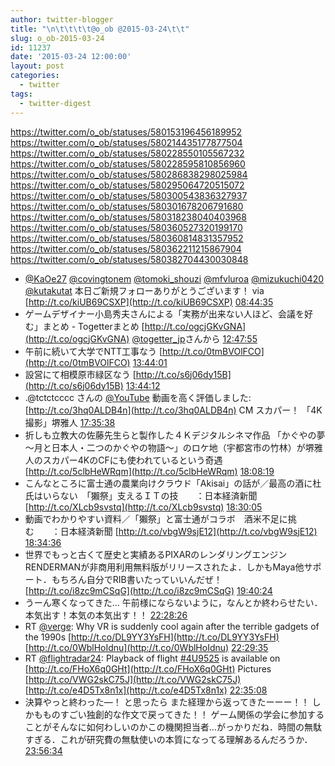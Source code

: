 ```yaml
---
author: twitter-blogger
title: "\n\t\t\t\t@o_ob @2015-03-24\t\t"
slug: o_ob-2015-03-24
id: 11237
date: '2015-03-24 12:00:00'
layout: post
categories:
  - twitter
tags:
  - twitter-digest
---
```


https://twitter.com/o_ob/statuses/580153196456189952 https://twitter.com/o_ob/statuses/580214435177877504 https://twitter.com/o_ob/statuses/580228550105567232 https://twitter.com/o_ob/statuses/580228595810856960 https://twitter.com/o_ob/statuses/580286838298025984 https://twitter.com/o_ob/statuses/580295064720515072 https://twitter.com/o_ob/statuses/580300543836327937 https://twitter.com/o_ob/statuses/580301678206791680 https://twitter.com/o_ob/statuses/580318238040403968 https://twitter.com/o_ob/statuses/580360527320199170 https://twitter.com/o_ob/statuses/580360814831357952 https://twitter.com/o_ob/statuses/580362211215867904 https://twitter.com/o_ob/statuses/580382704430030848  

*   [@KaOe27](https://twitter.com/KaOe27) [@covingtonem](https://twitter.com/covingtonem) [@tomoki_shouzi](https://twitter.com/tomoki_shouzi) [@mfvluroa](https://twitter.com/mfvluroa) [@mizukuchi0420](https://twitter.com/mizukuchi0420) [@kutakutat](https://twitter.com/kutakutat) 本日ご新規フォローありがとうございます！ via [http://t.co/kiUB69CSXP](http://t.co/kiUB69CSXP) [08:44:35](https://twitter.com/o_ob/statuses/580153196456189952)
*   ゲームデザイナー小島秀夫さんによる「実務が出来ない人ほど、会議を好む」まとめ - Togetterまとめ [http://t.co/ogcjGKvGNA](http://t.co/ogcjGKvGNA) [@togetter_jp](https://twitter.com/togetter_jp)さんから [12:47:55](https://twitter.com/o_ob/statuses/580214435177877504)
*   午前に続いて大学でNTT工事なう [http://t.co/0tmBVOlFCO](http://t.co/0tmBVOlFCO) [13:44:01](https://twitter.com/o_ob/statuses/580228550105567232)
*   設営にて相模原市緑区なう [http://t.co/s6j06dy15B](http://t.co/s6j06dy15B) [13:44:12](https://twitter.com/o_ob/statuses/580228595810856960)
*   .@tctctcccc さんの [@YouTube](https://twitter.com/YouTube) 動画を高く評価しました: [http://t.co/3hq0ALDB4n](http://t.co/3hq0ALDB4n) CM スカパー！ 「4K撮影」堺雅人 [17:35:38](https://twitter.com/o_ob/statuses/580286838298025984)
*   折しも立教大の佐藤先生らと製作した４Ｋデジタルシネマ作品 「かぐやの夢～月と日本人・二つのかぐやの物語～」のロケ地（宇都宮市の竹林）が堺雅人のスカパー4KのCFにも使われているという奇遇 [http://t.co/5clbHeWRqm](http://t.co/5clbHeWRqm) [18:08:19](https://twitter.com/o_ob/statuses/580295064720515072)
*   こんなところに富士通の農業向けクラウド「Akisai」の話が／最高の酒に杜氏はいらない　「獺祭」支えるＩＴの技　　：日本経済新聞 [http://t.co/XLcb9svstq](http://t.co/XLcb9svstq) [18:30:05](https://twitter.com/o_ob/statuses/580300543836327937)
*   動画でわかりやすい資料／「獺祭」と富士通がコラボ　酒米不足に挑む　　：日本経済新聞 [http://t.co/vbgW9sjE12](http://t.co/vbgW9sjE12) [18:34:36](https://twitter.com/o_ob/statuses/580301678206791680)
*   世界でもっと古くて歴史と実績あるPIXARのレンダリングエンジンRENDERMANが非商用利用無料版がリリースされたよ．しかもMaya他サポート．もちろん自分でRIB書いたっていいんだぜ！ [http://t.co/i8zc9mCSqG](http://t.co/i8zc9mCSqG) [19:40:24](https://twitter.com/o_ob/statuses/580318238040403968)
*   うーん寒くなってきた… 午前様にならないように，なんとか終わらせたい． 本気出す！本気の本気出す！！ [22:28:26](https://twitter.com/o_ob/statuses/580360527320199170)
*   RT [@verge](https://twitter.com/verge): Why VR is suddenly cool again after the terrible gadgets of the 1990s [http://t.co/DL9YY3YsFH](http://t.co/DL9YY3YsFH) [http://t.co/0WblHoIdnu](http://t.co/0WblHoIdnu) [22:29:35](https://twitter.com/o_ob/statuses/580360814831357952)
*   RT [@flightradar24](https://twitter.com/flightradar24): Playback of flight [#4U9525](https://twitter.com/search?q=%234U9525&src=hash) is available on [http://t.co/FHoX6q0GHt](http://t.co/FHoX6q0GHt) Pictures [http://t.co/VWG2skC75J](http://t.co/VWG2skC75J) [http://t.co/e4D5Tx8n1x](http://t.co/e4D5Tx8n1x) [22:35:08](https://twitter.com/o_ob/statuses/580362211215867904)
*   決算やっと終わった―！ と思ったら また経理から返ってきたーーー！！ しかもものすごい独創的な作文で戻ってきた！！ ゲーム関係の学会に参加することがそんなに如何わしいのかこの機関担当者...がっかりだね．時間の無駄すぎる．これが研究費の無駄使いの本質になってる理解あるんだろうか． [23:56:34](https://twitter.com/o_ob/statuses/580382704430030848)